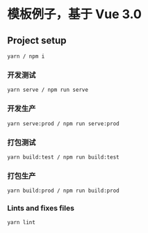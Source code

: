 # 模板例子，基于 Vue 3.0

## Project setup
```
yarn / npm i
```

### 开发测试
```
yarn serve / npm run serve
```

### 开发生产
```
yarn serve:prod / npm run serve:prod
```

### 打包测试
```
yarn build:test / npm run build:test
```

### 打包生产
```
yarn build:prod / npm run build:prod
```

### Lints and fixes files
```
yarn lint
```
